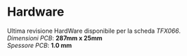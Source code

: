 # Hardware
Ultima revisione HardWare disponibile per la scheda *TFX066*.</br>
*Dimensioni PCB*: **287mm x 25mm**</br>
*Spessore PCB*: **1.0 mm**</br>